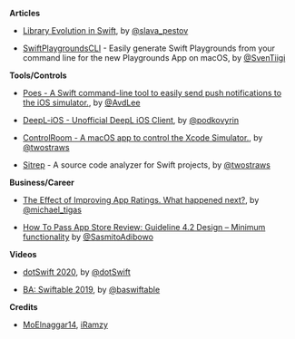 
**Articles**

* [Library Evolution in Swift](https://swift.org/blog/library-evolution/), by [@slava_pestov](https://twitter.com/slava_pestov/)

* [SwiftPlaygroundsCLI](https://github.com/SvenTiigi/SwiftPlaygroundsCLI) - Easily generate Swift Playgrounds from your command line for the new Playgrounds App on macOS, by [@SvenTiigi](https://twitter.com/SvenTiigi)


**Tools/Controls**

* [Poes - A Swift command-line tool to easily send push notifications to the iOS simulator.](https://github.com/AvdLee/Poes), by [@AvdLee](https://twitter.com/twannl)

* [DeepL-iOS - Unofficial DeepL iOS Client](https://github.com/podkovyrin/deepl-ios), by [@podkovyrin](https://twitter.com/podkovyr)

* [ControlRoom - A macOS app to control the Xcode Simulator.](https://github.com/twostraws/ControlRoom), by [@twostraws](https://twitter.com/twostraws)

* [Sitrep](https://github.com/twostraws/Sitrep) - A source code analyzer for Swift projects, by [@twostraws](https://twitter.com/twostraws)

**Business/Career**

* [The Effect of Improving App Ratings. What happened next?](https://heyimakeapps.com/blog/the-effect-of-improving-app-ratings-what-happened-next), by [@michael_tigas](http://twitter.com/michael_tigas)

* [How To Pass App Store Review: Guideline 4.2 Design – Minimum functionality](https://cutecoder.org/business/pass-app-store-review-design-minimum-functionality/) by [@SasmitoAdibowo](https://twitter.com/SasmitoAdibowo)

**Videos**

* [dotSwift 2020](https://www.dotconferences.com/conference/dotswift-2020), by [@dotSwift](https://twitter.com/dotSwift)

* [BA: Swiftable 2019](https://www.youtube.com/playlist?list=PLleLsCcywRxKT3VgBPtzxtRjq-NXK0FZw), by [@baswiftable](twitter.com/baswiftable)

**Credits**

* [MoElnaggar14](https://github.com/MoElnaggar14), [iRamzy](https://github.com/iramzy)
